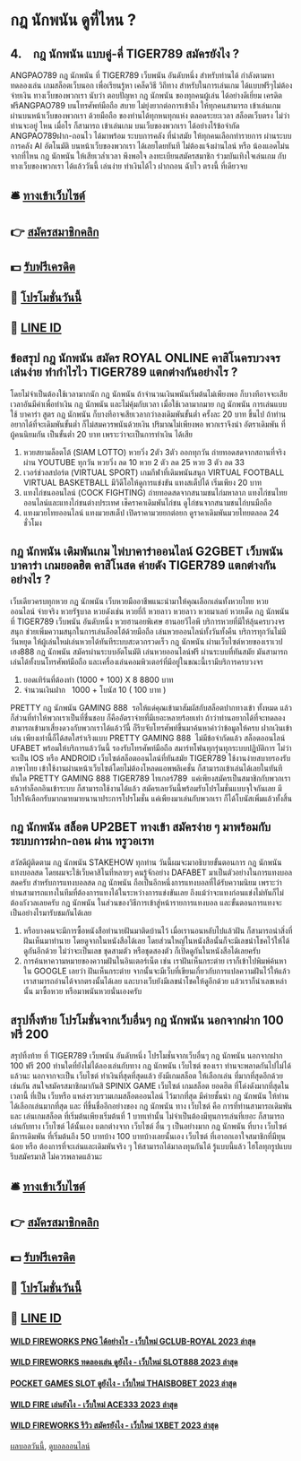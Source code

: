 # กฎ นักพนัน ดูที่ไหน ?
## 4.    กฎ นักพนัน แบบคู่-คี่ TIGER789 สมัครยังไง ?
ANGPAO789 กฎ นักพนัน ที่ TIGER789 เว็บพนัน อันดับหนึ่ง สำหรับท่านได้ กำลังตามหา ทดลองเล่น เกมสล็อตเว็บนอก เพื่อเรียนรู้หา เคล็ดวิธี วิถีทาง สำหรับในการเล่นเกม ได้แบบฟรีๆไม่ต้องจ่ายเงิน ทางเว็บของพวกเรา นับว่า ตอบปัญหา กฎ นักพนัน ของทุกคนผู้เล่น ได้อย่างดีเยี่ยม เครดิตฟรีANGPAO789 บนโทรศัพท์มือถือ สบาย ไม่ยุ่งยากต่อการเข้าถึง ให้ทุกคนสามารถ เข้าเล่นเกม ผ่านบนหน้าเว็บของพวกเรา ด้วยมือถือ ของท่านได้ทุกหนทุกแห่ง ตลอดระยะเวลา สล็อตเว็บตรง ไม่ว่าท่านจะอยู่ ไหน เมื่อไร ก็สามารถ เข้าเล่นเกม บนเว็บของพวกเรา ได้อย่างไร้ข้อจำกัด ANGPAO789ฝาก-ถอนไว ได้มาพร้อม ระบบการคลัง ที่นำสมัย ให้ทุกคนเลือกทำรายการ ผ่านระบบการคลัง AI อัตโนมัติ บนหน้าเว็บของพวกเรา ได้เลยโดยทันที ไม่ต้องแจ้งผ่านไลน์ หรือ น้องแอดไม่น จากที่ไหน กฎ นักพนัน ให้เสียเวล่ำเวลา พึงพอใจ ลงทะเบียนสมัครสมาชิก ร่วมบันเทิงใจเล่นเกม กับทางเว็บของพวกเรา ได้แล้ววันนี้ เล่นง่าย ทำเงินได้ไว ฝากถอน ฉับไว ตรงนี้ ที่เดียวจบ

## 🛎 [ทางเข้าเว็บไซต์](https://bit.ly/3SdLNi2)
## 👉 [สมัครสมาชิกคลิก](https://bit.ly/3SdLNi2)
## 💵 [รับฟรีเครดิต](https://bit.ly/3dyRKHj)
## 👑 [โปรโมชั่นวันนี้](https://bit.ly/3dyRKHj)
## 📱 [LINE ID](https://bit.ly/3dyRKHj)

## ข้อสรุป กฎ นักพนัน สมัคร ROYAL ONLINE คาสิโนครบวงจร เล่นง่าย ทำกำไรไว TIGER789 แตกต่างกันอย่างไร ?
โดยไม่จำเป็นต้องใช้เวลามากนัก กฎ นักพนัน ถ้าจำนวนเงินพนันเริ่มต้นไม่เพียงพอ ก็บางทีอาจจะเสียเวลาอันมีค่าเพื่อทำเงิน กฎ นักพนัน และไม่คุ้มกับเวลา เมื่อใช้เวลามากมาย กฎ นักพนัน การเล่นแบบใช้ บาคาร่า สูตร กฎ นักพนัน ก็บางทีอาจเสียเวลากว่าลงเดิมพันขั้นต่ำ ครั้งละ 20 บาท ขึ้นไป
ถ้าท่าน อยากได้ที่จะเดิมพันขั้นต่ำ ก็ไม่สมควรพนันด้วยเงิน ปริมาณไม่เพียงพอ พวกเราจึงนำ อัตราเดิมพัน ที่ผู้คนนิยมกัน เป็นขั้นต่ำ 20 บาท เพราะว่าจะเป็นการทำเงิน ได้เสีย
1. หวยสยามล็อตโต้ (SIAM LOTTO) หวยวิ่ง 2ตัว 3ตัว ออกทุกวัน ถ่ายทอดสดจากสถานที่จริงผ่าน YOUTUBE ทุกวัน หวยวิ่ง ลด 10 หวย 2 ตัว ลด 25 หวย 3 ตัว ลด 33
2. เวอร์ช่วลสปอร์ต (VIRTUAL SPORT) เกมกีฬาที่เดิมพนันสนุก VIRTUAL FOOTBALL VIRTUAL BASKETBALL มีวิดีโอให้ดูการแข่งขัน แทงสเต็ปได้ เริ่มเพียง 20 บาท
3. แทงไก่ชนออนไลน์ (COCK FIGHTING) ถ่ายทอดสดจากสนามชนไก่มหาลาภ แทงไก่ชนไทยออนไลน์และแทงไก่ชนต่างประเทศ เช็คราคาเดิมพันไก่ชน ดูไก่ชนจากสนามชนไก่บนมือถือ
4. แทงมวยไทยออนไลน์ แทงมวยสเต็ป เปิดราคามวยยกต่อยก ดูราคาเดิมพันมวยไทยตลอด 24 ชั่วโมง

## กฎ นักพนัน เดิมพันเกม ไพ่บาคาร่าออนไลน์ G2GBET เว็บพนันบาคาร่า เกมยอดฮิต คาสิโนสด ค่ายดัง TIGER789 แตกต่างกันอย่างไร ?
เว็บเดียวครบทุกหวย กฎ นักพนัน เว็บหวยมืออาชีพแนะนำมาให้คุณเลือกเล่นทั้งหวยไทย หวยออนไลน์ จ่ายจริง หวยรัฐบาล หวยดังเช่น หวยยี่กี หวยลาว หวยลาว หวยมาเลย์ หวยเด็ด กฎ นักพนัน ที่ TIGER789 เว็บพนัน อันดับหนึ่ง หวยฮานอยพิเศษ ฮานอยวีไอพี บริการหวยที่มีให้ลุ้นครบวงจรสนุก ช่วยเพิ่มความสนุกในการเล่นล็อตโต้ด้วยมือถือ เล่นหวยออนไลน์ทั้งวันทั้งคืน บริการทุกวันไม่มีวันหยุด ให้ผู้เล่นใหม่เล่นหวยได้ทันทีระบบสะดวกรวดเร็ว กฎ นักพนัน ผ่านเว็บไซต์หวยของเราเวปเฮง888 กฎ นักพนัน สมัครผ่านระบบอัตโนมัติ เล่นหวยออนไลน์ฟรี ผ่านระบบที่ทันสมัย มันสามารถเล่นได้ทั้งบนโทรศัพท์มือถือ และเครื่องเล่นคอมพิวเตอร์ที่มีอยู่ในขณะนี้เรามีบริการครบวงจร
1. ยอดเทิร์นที่ต้องทำ (1000 + 100) X 8 8800 บาท
2. จำนวนเงินฝาก   1000 + โบนัส 10 ( 100 บาท )

PRETTY กฎ นักพนัน GAMING 888  รอให้แด่คุณเข้ามาสัมผัสกับสล็อตปากทางเข้า ทั้งหมด แล้วก็ส่วนที่ทำให้พวกเราเป็นที่ชื่นชอบ ก็คืออัตราจ่ายที่มีเยอะหลายร้อยเท่า ถ้าว่าท่านอยากได้ที่จะทดลองสามารถเข้ามาเสี่ยงดวงกับพวกเราได้แล้ววันี้ ก็รีบจับโทรศัพท์ขึ้นมาค้นหาคำว่าข้อมูลให้ครบ ฝากเงินเข้าเล่น เพียงเท่านี้ก็ได้สดใสร่าเริงแบบ PRETTY GAMING 888  ไม่มีข้อจำกัดแล้ว สล็อตออนไลน์ UFABET พร้อมให้บริการแล้ววันนี้ รองรับโทรศัพท์มือถือ สมาร์ทโฟนทุกรุ่นทุกระบบปฏิบัติการ ไม่ว่าจะเป็น IOS หรือ ANDROID เว็บไซต์สล็อตออนไลน์ที่ทันสมัย TIGER789 ใช้งานง่ายสบายรองรับภาษาไทย เข้าใช้งานผ่านหน้าเว็บไซต์โดยไม่ต้องโหลดแอพพลิเคชั่น ก็สามารถเข้าเล่นได้เลยในทันทีทันใด PRETTY GAMING 888 TIGER789 ไทเกอร์789  แค่เพียงสมัครเป็นสมาชิกกับพวกเรา แล้วทำล็อกอินเข้าระบบ ก็สามารถใช้งานได้แล้ว สมัครเลยวันนี้พร้อมรับโปรโมชั่นแบบจุใจกันเลย มีโปรให้เลือกรับมากมายมายนานาประการโปรโมชั่น แค่เพียงมาเล่นกับพวกเรา ก็ได้โบนัสเพิ่มแล้วทั้งสิ้น

## กฎ นักพนัน สล็อต UP2BET ทางเข้า สมัครง่าย ๆ มาพร้อมกับระบบการฝาก-ถอน ผ่าน ทรูวอเรท
สวัสดีผู้ติดตาม กฎ นักพนัน STAKEHOW ทุกท่าน วันนี้ผมจะมาอธิบายขั้นตอนการ กฎ นักพนัน แทงบอลสด โดยผมจะใช้เว็บคาสิโนที่หลายๆ คนรู้จักอย่าง DAFABET มาเป็นตัวอย่างในการแทงบอลสดครับ สำหรับการแทงบอลสด กฎ นักพนัน ถือเป็นอีกหนึ่งการแทงบอลที่ได้รับความนิยม เพราะว่าท่านสามารถแทงในทีมที่ต้องการแทงได้ในระหว่างการแข่งขันเลย ถึงแม้ว่าจะแทงก่อนแข่งไม่ทันก็ไม่ต้องกังวลเลยครับ กฎ นักพนัน ในส่วนของวิธีการเข้าสู่หน้ารายการแทงบอล และขั้นตอนการแทงจะเป็นอย่างไรมารับชมกันได้เลย
1. หรือบางคนจะมีการซื้อหนังสือทำนายฝันมาติดบ้านไว้ เมื่อเรานอนหลับไปแล้วฝัน ก็สามารถนำสิ่งที่ฝันเห็นมาทำนาย โดยดูจากในหนังสือได้เลย โดยส่วนใหญ่ในหนังสือนั้นก็จะมีเลขนำโชคไว้ให้ได้ดูกันอีกด้วย ไม่ว่าจะเป็นเลข ชุดสามตัว หรือชุดสองตัว ก็เปิดดูกันในหนังสือได้เลยครับ
2. การค้นหาความหมายของความฝันในอินเตอร์เน็ต เช่น เราฝันเห็นกระต่าย เราก็เข้าไปพิมพ์ค้นหาใน GOOGLE เลยว่า ฝันเห็นกระต่าย จากนั้นจะมีเว็บที่เขียนเกี่ยวกับการแปลความฝันไว้ให้แล้ว เราสามารถอ่านได้จากตรงนั้นได้เลย และบางเว็บยังมีเลขนำโชคให้ดูอีกด้วย แล้วเราก็นำเลขเหล่านั้น มาซื้อหวย หรือมาพนันหวยนั่นเองครับ

## สรุปทิ้งท้าย โปรโมชั่นจากเว็บอื่นๆ กฎ นักพนัน นอกจากฝาก 100 ฟรี 200
สรุปทิ้งท้าย ที่ TIGER789 เว็บพนัน อันดับหนึ่ง โปรโมชั่นจากเว็บอื่นๆ กฎ นักพนัน นอกจากฝาก 100 ฟรี 200 ท่านใดที่ยังไม่ได้ลองเล่นกับทาง กฎ นักพนัน เว็บไซต์ ของเรา ท่านจะพลาดกันไปไม่ได้แล้วนะ นอกจากจะเป็น เว็บไซต์ ทำเงินที่สุดที่สุดแล้ว ยังมีเกมสล็อต ให้เลือกเล่น ที่มากที่สุดอีกด้วยเช่นกัน สนใจสมัครสมาชิกมากันสิ
SPINIX GAME เว็บไซต์ เกมสล็อต ยอดฮิต ที่โด่งดังมากที่สุดในเวลานี้ ที่เป็น เว็บหรือ แหล่งรวบรวมเกมสล็อตออนไลน์ ไว้มากที่สุด มีค่ายชั้นนำ กฎ นักพนัน ให้ท่านได้เลือกเล่นมากที่สุด และ ที่ขึ้นชื่ออีกอย่างของ กฎ นักพนัน ทาง เว็บไซต์ คือ การที่ท่านสามารถเดิมพัน และ เล่นเกมสล็อต ที่เริ่มต้นเพียงเริ่มต้นที่ 1 บาทเท่านั้น ไม่จำเป็นต้องมีทุนการเล่นที่เยอะ ก็สามารถเล่นกับทาง เว็บไซต์ ได้นั้นเอง
แตกต่างจาก เว็บไซต์ อื่น ๆ เป็นอย่างมาก กฎ นักพนัน ที่บาง เว็บไซต์ มีการเดิมพัน ที่เริ่มต้นถึง 50 บาทบ้าง 100 บาทบ้างเลยนั้นเอง เว็บไซต์ ที่เอาอกเอาใจสมาชิกที่มีทุนน้อย หรือ ต้องการที่จะเล่นและเดิมพันจริง ๆ ให้สามารถได้มาลงทุนกันได้ รู้แบบนี้แล้ว ไฮโลทุกรูปแบบ รีบสมัครมาสิ ไม่ควรพลาดแล้วนะ

## 🛎 [ทางเข้าเว็บไซต์](https://bit.ly/3SdLNi2)
## 👉 [สมัครสมาชิกคลิก](https://bit.ly/3SdLNi2)
## 💵 [รับฟรีเครดิต](https://bit.ly/3dyRKHj)
## 👑 [โปรโมชั่นวันนี้](https://bit.ly/3dyRKHj)
## 📱 [LINE ID](https://bit.ly/3dyRKHj)

#### [WILD FIREWORKS PNG ได้อย่างไร - เว็บใหม่ GCLUB-ROYAL 2023 ล่าสุด](https://atom.io/themes/wild%20fireworks%20png%20ได้อย่างไร%20-%20เว็บใหม่%20gclub-royal%202023%20ล่าสุด)
#### [WILD FIREWORKS ทดลองเล่น ดูยังไง - เว็บใหม่ SLOT888 2023 ล่าสุด](https://atom.io/themes/wild%20fireworks%20ทดลองเล่น%20ดูยังไง%20-%20เว็บใหม่%20slot888%202023%20ล่าสุด)
#### [POCKET GAMES SLOT ดูยังไง - เว็บใหม่ THAISBOBET 2023 ล่าสุด](https://atom.io/themes/pocket%20games%20slot%20ดูยังไง%20-%20เว็บใหม่%20thaisbobet%202023%20ล่าสุด)
#### [WILD FIRE เล่นยังไง - เว็บใหม่ ACE333 2023 ล่าสุด](https://atom.io/themes/wild%20fire%20เล่นยังไง%20-%20เว็บใหม่%20ace333%202023%20ล่าสุด)
#### [WILD FIREWORKS รีวิว สมัครยังไง - เว็บใหม่ 1XBET 2023 ล่าสุด](https://atom.io/themes/wild%20fireworks%20รีวิว%20สมัครยังไง%20-%20เว็บใหม่%201xbet%202023%20ล่าสุด)

[ผลบอลวันนี้](https://siamsport.tv "ผลบอลวันนี้"), [ดูบอลออนไลน์](https://siamsport.tv/ดูบอลสด "ดูบอลออนไลน์")